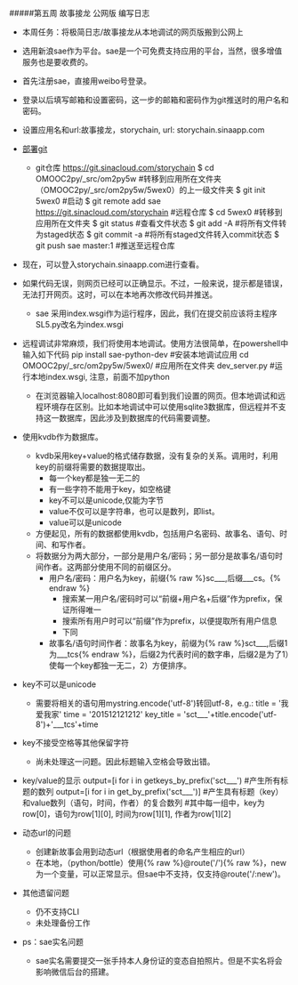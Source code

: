 #####第五周 故事接龙 公网版 编写日志
- 本周任务：将极简日志/故事接龙从本地调试的网页版搬到公网上
- 选用新浪sae作为平台。sae是一个可免费支持应用的平台，当然，很多增值服务也是要收费的。
- 首先注册sae，直接用weibo号登录。
- 登录以后填写邮箱和设置密码，这一步的邮箱和密码作为git推送时的用户名和密码。
- 设置应用名和url:故事接龙，storychain, url: storychain.sinaapp.com
- [部署git](http://www.sinacloud.com/doc/sae/tutorial/code-deploy.html)
  - git仓库 https://git.sinacloud.com/storychain
		$ cd OMOOC2py/_src/om2py5w #转移到应用所在文件夹（OMOOC2py/_src/om2py5w/5wex0）的上一级文件夹
		$ git init 5wex0 #启动
		$ git remote add sae https://git.sinacloud.com/storychain #远程仓库
		$ cd 5wex0 #转移到应用所在文件夹
		$ git status #查看文件状态
		$ git add -A #将所有文件转为staged状态
		$ git commit -a #将所有staged文件转入commit状态
		$ git push sae master:1 #推送至远程仓库
- 现在，可以登入storychain.sinaapp.com进行查看。
- 如果代码无误，则网页已经可以正确显示。不过，一般来说，提示都是错误，无法打开网页。这时，可以在本地再次修改代码并推送。
  - sae 采用index.wsgi作为运行程序，因此，我们在提交前应该将主程序SL5.py改名为index.wsgi
- 远程调试非常麻烦，我们将使用本地调试。使用方法很简单，在powershell中输入如下代码
		pip install sae-python-dev   #安装本地调试应用
		cd OMOOC2py/_src/om2py5w/5wex0/   #应用所在文件夹
		dev_server.py   #运行本地index.wsgi, 注意，前面不加python
  - 在浏览器输入localhost:8080即可看到我们设置的网页。但本地调试和远程环境存在区别。比如本地调试中可以使用sqlite3数据库，但远程并不支持这一数据库，因此涉及到数据库的代码需要调整。
- 使用kvdb作为数据库。
  - kvdb采用key+value的格式储存数据，没有复杂的关系。调用时，利用key的前缀将需要的数据提取出。
    - 每一个key都是独一无二的
	- 有一些字符不能用于key，如空格键
	- key不可以是unicode,仅能为字节
	- value不仅可以是字符串，也可以是数列，即list。
	- value可以是unicode
  - 方便起见，所有的数据都使用kvdb，包括用户名密码、故事名、语句、时间、和写作者。
  - 将数据分为两大部分，一部分是用户名/密码；另一部分是故事名/语句时间作者。这两部分使用不同的前缀区分。
    - 用户名/密码：用户名为key，前缀{% raw %}sc___,后缀___cs。{% endraw %}
      - 搜索某一用户名/密码时可以“前缀+用户名+后缀”作为prefix，保证所得唯一
      - 搜索所有用户时可以“前缀”作为prefix，以便提取所有用户信息
      - 下同	  
	- 故事名/语句时间作者：故事名为key，前缀为{% raw %}sct___,后缀1为___tcs{% endraw %}，后缀2为代表时间的数字串，后缀2是为了1）使每一个key都独一无二，2）方便排序。	
- key不可以是unicode
  - 需要将相关的语句用mystring.encode('utf-8')转回utf-8，e.g.:
		title = '我爱我家'
		time = '201512121212'
		key_title = 'sct___'+title.encode('utf-8')+'___tcs'+time
- key不接受空格等其他保留字符
  - 尚未处理这一问题。因此标题输入空格会导致出错。
- key/value的显示
		output=[i for i in getkeys_by_prefix('sct___') #产生所有标题的数列
		output=[i for i in get_by_prefix('sct___')] #产生具有标题（key）和value数列（语句，时间，作者）的复合数列
		                                            #其中每一组中，key为row[0]，语句为row[1][0], 时间为row[1][1], 作者为row[1][2]
- 动态url的问题
  - 创建新故事会用到动态url（根据使用者的命名产生相应的url）
  - 在本地，（python/bottle）使用{% raw %}@route('/<new>'){% raw %}，new为一个变量，可以正常显示。但sae中不支持，仅支持@route('/:new')。  

- 其他遗留问题
  - 仍不支持CLI
  - 未处理备份工作
  
- ps：sae实名问题
  - sae实名需要提交一张手持本人身份证的变态自拍照片。但是不实名将会影响微信后台的搭建。  
  
